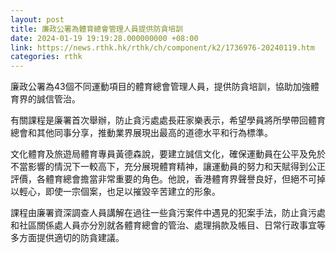 ```yaml
---
layout: post
title: 廉政公署為體育總會管理人員提供防貪培訓
date: 2024-01-19 19:19:28.000000000 +08:00
link: https://news.rthk.hk/rthk/ch/component/k2/1736976-20240119.htm
categories: rthk
---
```


廉政公署為43個不同運動項目的體育總會管理人員，提供防貪培訓，協助加強體育界的誠信管治。

有關課程是廉署首次舉辦，防止貪污處處長莊家樂表示，希望學員將所學帶回體育總會和其他同事分享，推動業界展現出最高的道德水平和行為標準。

文化體育及旅遊局體育專員黃德森說，要建立誠信文化，確保運動員在公平及免於不當影響的情況下一較高下，充分展現體育精神，讓運動員的努力和天賦得到公正評價，各體育總會擔當非常重要的角色。他說，香港體育界聲譽良好，但絕不可掉以輕心，即使一宗個案，也足以摧毀辛苦建立的形象。

課程由廉署資深調查人員講解在過往一些貪污案件中遇見的犯案手法，防止貪污處和社區關係處人員亦分別就各體育總會的管治、處理捐款及帳目、日常行政事宜等多方面提供適切的防貪建議。
